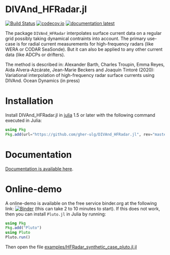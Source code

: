 # DIVAnd_HFRadar.jl

[![Build Status](https://github.com/gher-ulg/DIVAnd_HFRadar.jl/workflows/CI/badge.svg)](https://github.com/gher-ulg/DIVAnd_HFRadar.jl/actions)
[![codecov.io](http://codecov.io/github/gher-ulg/DIVAnd_HFRadar.jl/coverage.svg?branch=master)](http://codecov.io/github/gher-ulg/DIVAnd_HFRadar.jl?branch=master)
[![documentation latest](https://img.shields.io/badge/docs-dev-blue.svg)](https://gher-ulg.github.io/DIVAnd_HFRadar.jl/dev/)

The package `DIVAnd_HFRadar` interpolates surface current data on a regular grid possibly taking dynamical contraints into account.
The primary use-case is for radial current measurements for high-frequency radars (like WERA or CODAR SeaSonde). But it can also be applied to any other
current data (like ADCPs or drifters).

The method is described in: Alexander Barth, Charles Troupin, Emma Reyes, Aida Alvera-Azcárate, Jean-Marie Beckers and Joaquı́n Tintoré (2020): Variational interpolation of high-frequency radar surface currents using DIVAnd. Ocean Dynamics (in press)

# Installation

Install DIVAnd_HFRadar.jl in [julia](https://julialang.org/downloads/) 1.5 or later with the following command executed in Julia:

```julia
using Pkg
Pkg.add(url="https://github.com/gher-ulg/DIVAnd_HFRadar.jl", rev="master")
```

# Documentation

[Documentation is available here](https://gher-ulg.github.io/DIVAnd_HFRadar.jl/dev/).

# Online-demo

A online-demo is available on the free service binder.org at the following link:
[![Binder](https://mybinder.org/badge_logo.svg)](https://mybinder.org/v2/gh/fonsp/pluto-on-binder/master?urlpath=pluto/open?url=https%253A%252F%252Fraw.githubusercontent.com%252Fgher-ulg%252FDIVAnd_HFRadar.jl%252Fmaster%252Fexamples%252FHFRadar_synthetic_case_pluto.jl.jl) (this can take 2 to 10 minutes to start). If this does not work, then you can install `Pluto.jl` in Julia by running:

```julia
using Pkg
Pkg.add("Pluto")
using Pluto
Pluto.run()
```

Then open the file [examples/HFRadar_synthetic_case_pluto.jl.jl](examples/HFRadar_synthetic_case_pluto.jl.jl)

